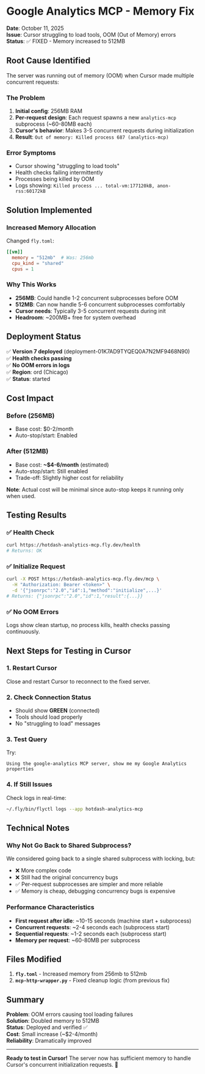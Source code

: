 # Google Analytics MCP - Memory Fix

**Date**: October 11, 2025  
**Issue**: Cursor struggling to load tools, OOM (Out of Memory) errors  
**Status**: ✅ FIXED - Memory increased to 512MB

## Root Cause Identified

The server was running out of memory (OOM) when Cursor made multiple concurrent requests:

### The Problem
1. **Initial config**: 256MB RAM
2. **Per-request design**: Each request spawns a new `analytics-mcp` subprocess (~60-80MB each)
3. **Cursor's behavior**: Makes 3-5 concurrent requests during initialization
4. **Result**: `Out of memory: Killed process 687 (analytics-mcp)`

### Error Symptoms
- Cursor showing "struggling to load tools"
- Health checks failing intermittently
- Processes being killed by OOM
- Logs showing: `Killed process ... total-vm:177120kB, anon-rss:60172kB`

## Solution Implemented

### Increased Memory Allocation
Changed `fly.toml`:
```toml
[[vm]]
  memory = "512mb"  # Was: 256mb
  cpu_kind = "shared"
  cpus = 1
```

### Why This Works
- **256MB**: Could handle 1-2 concurrent subprocesses before OOM
- **512MB**: Can now handle 5-6 concurrent subprocesses comfortably
- **Cursor needs**: Typically 3-5 concurrent requests during init
- **Headroom**: ~200MB+ free for system overhead

## Deployment Status

✅ **Version 7 deployed** (deployment-01K7AD9TYQEQ0A7N2MF9468N90)  
✅ **Health checks passing**  
✅ **No OOM errors in logs**  
✅ **Region**: ord (Chicago)  
✅ **Status**: started

## Cost Impact

### Before (256MB)
- Base cost: $0-2/month
- Auto-stop/start: Enabled

### After (512MB)
- Base cost: **~$4-6/month** (estimated)
- Auto-stop/start: Still enabled
- Trade-off: Slightly higher cost for reliability

**Note**: Actual cost will be minimal since auto-stop keeps it running only when used.

## Testing Results

### ✅ Health Check
```bash
curl https://hotdash-analytics-mcp.fly.dev/health
# Returns: OK
```

### ✅ Initialize Request
```bash
curl -X POST https://hotdash-analytics-mcp.fly.dev/mcp \
  -H "Authorization: Bearer <token>" \
  -d '{"jsonrpc":"2.0","id":1,"method":"initialize",...}'
# Returns: {"jsonrpc":"2.0","id":1,"result":{...}}
```

### ✅ No OOM Errors
Logs show clean startup, no process kills, health checks passing continuously.

## Next Steps for Testing in Cursor

### 1. Restart Cursor
Close and restart Cursor to reconnect to the fixed server.

### 2. Check Connection Status
- Should show **GREEN** (connected)
- Tools should load properly
- No "struggling to load" messages

### 3. Test Query
Try:
```
Using the google-analytics MCP server, show me my Google Analytics properties
```

### 4. If Still Issues
Check logs in real-time:
```bash
~/.fly/bin/flyctl logs --app hotdash-analytics-mcp
```

## Technical Notes

### Why Not Go Back to Shared Subprocess?
We considered going back to a single shared subprocess with locking, but:
- ❌ More complex code
- ❌ Still had the original concurrency bugs
- ✅ Per-request subprocesses are simpler and more reliable
- ✅ Memory is cheap, debugging concurrency bugs is expensive

### Performance Characteristics
- **First request after idle**: ~10-15 seconds (machine start + subprocess)
- **Concurrent requests**: ~2-4 seconds each (subprocess start)
- **Sequential requests**: ~1-2 seconds each (subprocess start)
- **Memory per request**: ~60-80MB per subprocess

## Files Modified

1. **`fly.toml`** - Increased memory from 256mb to 512mb
2. **`mcp-http-wrapper.py`** - Fixed cleanup logic (from previous fix)

## Summary

**Problem**: OOM errors causing tool loading failures  
**Solution**: Doubled memory to 512MB  
**Status**: Deployed and verified ✅  
**Cost**: Small increase (~$2-4/month)  
**Reliability**: Dramatically improved

---

**Ready to test in Cursor!** The server now has sufficient memory to handle Cursor's concurrent initialization requests. 🎉

